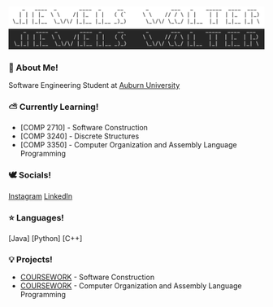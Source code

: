 ![Lightmode](https://github.com/jewelsw/jewelsw/blob/main/Screen%20Shot%202024-02-13%20at%204.27.07%20PM.png#gh-light-mode-only)
![Darkmode](https://github.com/jewelsw/jewelsw/blob/main/Screen%20Shot%202024-02-13%20at%204.28.27%20PM.png#gh-dark-mode-only)

### 🤍 About Me!
Software Engineering Student at [Auburn University](https://eng.auburn.edu/)

<!--
### ✨ What I'm Up to!
-->

### ⛅️ Currently Learning!
- [COMP 2710] - Software Construction
- [COMP 3240] - Discrete Structures
- [COMP 3350] - Computer Organization and Assembly Language Programming

### 🕊 Socials!
<!--
[![](<img src='https://github.com/jewelsw/jewelsw/blob/main/insta%20logo.webp' width='25'>)](https://www.instagram.com/jewels.wolter/])
-->

[Instagram](https://www.instagram.com/jewels.wolter/) [LinkedIn](https://www.linkedin.com/in/ella-wolter/) 

### ⭐️ Languages!
[Java] [Python] [C++]

### 💡 Projects!
- [COURSEWORK](https://github.com/jewelsw/COMP-2710) - Software Construction
- [COURSEWORK](https://github.com/jewelsw/COMP-3350) - Computer Organization and Assembly Language Programming

